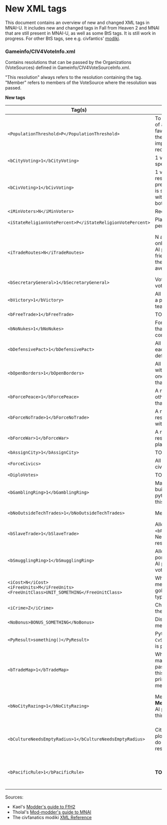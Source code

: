 # New XML tags

This document contains an overview of new and changed XML tags in MNAI-U. It includes new and changed tags in Fall from Heaven 2 and MNAI that are still present in MNAI-U, as well as some BtS tags. It is still work in progress. For other BtS tags, see e.g. civfantics' [modiki](http://modiki.civfanatics.com/index.php?title=Civ4_XML_Reference).

### Gameinfo/CIV4VoteInfo.xml

Contains resolutions that can be passed by the Organizations (VoteSources) defined in Gameinfo/CIV4VoteSourceInfo.xml.

"This resolution" always refers to the resolution containing the tag. "Member" refers to members of the VoteSource where the resolution was passed.

**New tags**

Tag(s)  | Description | History
--- | --- | ---
`<PopulationThreshold>P</PopulationThreshold>` | To pass, this resolution requires P percent of all members (rounded up) to vote in favor. If there is a tie in a vote with P=50, the choice of the head councilor is implemented. (In BtS, the number of required votes is rounded down.) | Changed in MNAI ("Improved Councils")
`<bCityVoting>1</bCityVoting>` | 1 vote per city (with respective religion, if specified). | From BtS
`<bCivVoting>1</bCivVoting>` | 1 vote per member (that has a city with the respective religion, if specified). Takes precendence over `<bCityVoting>`. If neither is specified, 1 vote per population (in cities with respective religion). TODO: Don't allow both | From BtS
`<iMinVoters>N</iMinVoters>` | Requires at least N voting members | From BtS
`<iStateReligionVotePercent>P</iStateReligionVotePercent>` | Players with correct state religion have P percent more votes (rounded down) | From BtS
`<iTradeRoutes>N</iTradeRoutes>` | N additional trade routes for all players (not only members!) <br/> AI players vote for this resolution if they are friendly to the secretary general (BBAI) or if they don't have many more cities than the average. | Changed in MNAI via BBAI and Advanced Diplomacy 2
`<bSecretaryGeneral>1</bSecretaryGeneral>` | Vote for the secretary general. Implies team voting. | From BtS
`<bVictory>1</bVictory>` | All players must be voting members. Makes a player win a diplomatic victory. Implies team voting. | From BtS
`<bFreeTrade>1</bFreeTrade>` | TODO | TODO
`<bNoNukes>1</bNoNukes>` | Forbids creating nukes or buildings/projects that allow nukes. AI calculation is fairly complicated. | From BtS
`<bDefensivePact>1</bDefensivePact>` | All members sign a defensive pact with each other. Only available if at least one defensive pact can be signed that way. | From BtS
`<bOpenBorders>1</bOpenBorders>` | All members sign open borders agreement with each other. Only available if at least one open borders agreement can be signed that way. | From BtS
`<bForcePeace>1</bForcePeace>` | A member is chosen for the resolution. All other members sign a peace treaty with that member. | From BtS
`<bForceNoTrade>1</bForceNoTrade>` | A non-member player is chosen for the resolution. All members cancel all deals with that player. | From BtS
`<bForceWar>1</bForceWar>` | A non-member player is chosen for the resolution. All members declare war on that player. | From BtS
`<bAssignCity>1</bAssignCity>` | TODO | TODO
`<ForceCivics>` | All members have to use the specified civics. (In BtS, all players have to use them.) | Changed in FfH2
`<DiploVotes>` | TODO | TODO
`<bGamblingRing>1</bGamblingRing>` | Makes Gambling Houses 25% cheaper to build for members (this effect is defined in python). Neutral AI players will vote against this resolution. | Added in FfH2
`<bNoOutsideTechTrades>1</bNoOutsideTechTrades>` | Members cannot trade with non-members. | Added in FfH2
`<bSlaveTrade>1</bSlaveTrade>` | Allows member's units to cast spells with `<bPrereqSlaveTrade>1</bPrereqSlaveTrade>`. Neutral AI players will vote against this resolution. | Added in FfH2
`<bSmugglingRing>1</bSmugglingRing>` | Allows members to construct a smuggler's port. <br/> AI players with less than 3 coastal cities will vote against this resolution. | Added in FfH2
`<iCost>N</iCost>` <br/> `<iFreeUnits>M</iFreeUnits>` <br/> `<FreeUnitClass>UNIT_SOMETHING</FreeUnitClass>` | When this resolution is passed, each member who has a capital and at least N gold pays N gold and receives M units of type `UNIT_SOMETHING` in their capital. | Added in FfH2
`<iCrime>Z</iCrime>` | Changes the global crime by Z (added to the crime of all cities). | Added in FfH2
`<NoBonus>BONUS_SOMETHING</NoBonus>` | Disables access to `BONUS_SOMETHING` for all members. | Added in FfH2
`<PyResult>something()</PyResult>` | Python code to be executed (in `CvSpellInterface.py`) when this resolution is passed. | Added in FfH2
`<bTradeMap>1</bTradeMap>` | When passed, all members share their maps immediately. This resolution can be passed repeatedly. AI players only vote for this resolution if they would be willing (in principle) to trade maps with all other members. | Added in MNAI via Advanced Diplomacy 2
`<bNoCityRazing>1</bNoCityRazing>` | Members don't auto-raze cities. **TODO: Members shouldn't be able to raze cities!** AI players might defy this resolution if they think they'll want to raze a lot in the future. | Added in MNAI via Advanced Diplomacy 2
`<bCultureNeedsEmptyRadius>1</bCultureNeedsEmptyRadius>` | Cities of members don't spread culture to plots that are owned by other players that do the same (due to this or some other resolution). | Added in MNAI via Advanced Diplomacy 2
`<bPacificRule>1</bPacificRule>` | **TODO: Doesn't seem to do anything** | Added in MNAI via Advanced Diplomacy 2


Sources:

* Kael's [Modder's guide to FfH2](https://forums.civfanatics.com/threads/modders-guide-to-ffh2.238077/)
* Tholal's [Mod-modder's guide to MNAI](https://forums.civfanatics.com/threads/1st-draft-mod-modders-guide-to-mnai.519768/)
* The civfanatics modiki [XML Reference](http://modiki.civfanatics.com/index.php?title=Civ4_XML_Reference)

